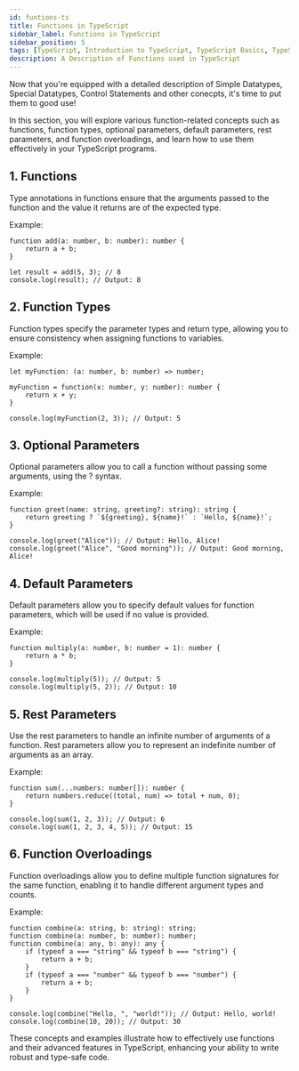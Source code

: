 ```yaml
---
id: funtions-ts
title: Functions in TypeScript
sidebar_label: Functions in TypeScript
sidebar_position: 5
tags: [TypeScript, Introduction to TypeScript, TypeScript Basics, TypeScript Introduction, TypeScript Overview, TypeScript Tutorial, TypeScript Guide, TypeScript Getting Started, TypeScript Introduction Tutorial, TypeScript Introduction Guide, TypeScript Introduction Getting Started, TypeScript Introduction Overview, TypeScript Introduction Basics, TypeScript Introduction Basics Tutorial, TypeScript Introduction Basics Guide, TypeScript Introduction Basics Overview, TypeScript Introduction Basics Getting Started, TypeScript Introduction Basics Getting Started Tutorial, TypeScript Introduction Basics Getting Started Guide]
description: A Description of Functions used in TypeScript
---
```


Now that you're equipped with a detailed description of Simple Datatypes, Special Datatypes, Control Statements and other conecpts, it's time to put them to good use!

In this section, you will explore various function-related concepts such as functions, function types, optional parameters, default parameters, rest parameters, and function overloadings, and learn how to use them effectively in your TypeScript programs.

## 1. Functions

 Type annotations in functions ensure that the arguments passed to the function and the value it returns are of the expected type.

Example:

```tsx title='typescript'
function add(a: number, b: number): number {
    return a + b;
}

let result = add(5, 3); // 8
console.log(result); // Output: 8
```

## 2. Function Types

Function types specify the parameter types and return type, allowing you to ensure consistency when assigning functions to variables.

Example:

```tsx title='typescript'
let myFunction: (a: number, b: number) => number;

myFunction = function(x: number, y: number): number {
    return x + y;
}

console.log(myFunction(2, 3)); // Output: 5
```

## 3. Optional Parameters

Optional parameters allow you to call a function without passing some arguments, using the ? syntax.

Example:

```tsx title='typescript'
function greet(name: string, greeting?: string): string {
    return greeting ? `${greeting}, ${name}!` : `Hello, ${name}!`;
}

console.log(greet("Alice")); // Output: Hello, Alice!
console.log(greet("Alice", "Good morning")); // Output: Good morning, Alice!
```

## 4. Default Parameters

Default parameters allow you to specify default values for function parameters, which will be used if no value is provided.

Example:

```tsx title='typescript'
function multiply(a: number, b: number = 1): number {
    return a * b;
}

console.log(multiply(5)); // Output: 5
console.log(multiply(5, 2)); // Output: 10
```

## 5. Rest Parameters

Use the rest parameters to handle an infinite number of arguments of a function. Rest parameters allow you to represent an indefinite number of arguments as an array.

Example:

```tsx title='typescript'
function sum(...numbers: number[]): number {
    return numbers.reduce((total, num) => total + num, 0);
}

console.log(sum(1, 2, 3)); // Output: 6
console.log(sum(1, 2, 3, 4, 5)); // Output: 15
```

## 6. Function Overloadings

Function overloadings allow you to define multiple function signatures for the same function, enabling it to handle different argument types and counts.

Example:

```tsx title='typescript'
function combine(a: string, b: string): string;
function combine(a: number, b: number): number;
function combine(a: any, b: any): any {
    if (typeof a === "string" && typeof b === "string") {
        return a + b;
    }
    if (typeof a === "number" && typeof b === "number") {
        return a + b;
    }
}

console.log(combine("Hello, ", "world!")); // Output: Hello, world!
console.log(combine(10, 20)); // Output: 30
```

These concepts and examples illustrate how to effectively use functions and their advanced features in TypeScript, enhancing your ability to write robust and type-safe code.
